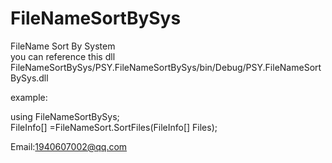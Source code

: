 # FileNameSortBySys
FileName Sort By System<br />
you can reference this dll<br />
FileNameSortBySys/PSY.FileNameSortBySys/bin/Debug/PSY.FileNameSortBySys.dll

example:

using FileNameSortBySys;<br />
FileInfo[] =FileNameSort.SortFiles(FileInfo[] Files);

Email:1940607002@qq.com
